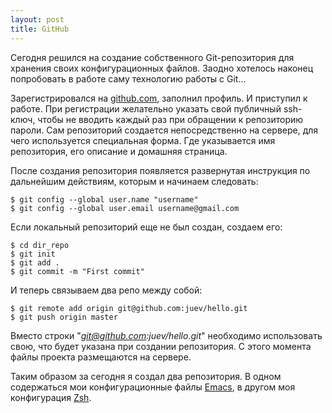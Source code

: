 ```yaml
--- 
layout: post
title: GitHub
---
```

Сегодня решился на создание собственного Git-репозитория для хранения своих конфигурационных файлов. Заодно хотелось наконец попробовать в работе саму технологию работы с Git...

Зарегистрировался на <a href="http://github.com" rel="nofollow">github.com</a>, заполнил профиль. И приступил к работе. При регистрации желательно указать свой публичный ssh-ключ, чтобы не вводить каждый раз при обращении к репозиторию пароли. Сам репозиторий создается непосредственно на сервере, для чего используется специальная форма. Где указывается имя репозитория, его описание и домашняя страница.

После создания репозитория появляется развернутая инструкция по дальнейшим действиям, которым и начинаем следовать:

    $ git config --global user.name "username"
    $ git config --global user.email username@gmail.com

Если локальный репозиторий еще не был создан, создаем его:

    $ cd dir_repo
    $ git init
    $ git add .
    $ git commit -m "First commit"

И теперь связываем два репо между собой:

    $ git remote add origin git@github.com:juev/hello.git
    $ git push origin master

Вместо строки "<em>git@github.com:juev/hello.git</em>" необходимо использовать свою, что будет указана при создании репозитория. С этого момента файлы проекта размещаются на сервере.

Таким образом за сегодня я создал два репозитория. В одном содержаться мои конфигурационные файлы <a href="http://github.com/Juev/emacs-configs/tree" rel="nofollow">Emacs</a>, в другом моя конфигурация <a href="http://github.com/Juev/zsh-configs/tree" rel="nofollow">Zsh</a>.
